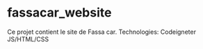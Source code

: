 # fassacar_website

Ce projet contient le site de Fassa car.
Technologies:
  Codeigneter
  JS/HTML/CSS
